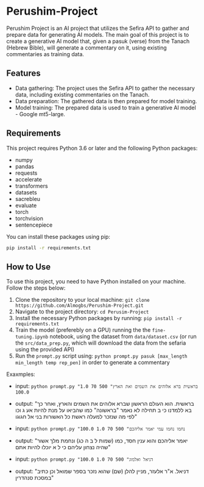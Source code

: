# Perushim-Project

Perushim Project is an AI project that utilizes the Sefira API to gather and prepare data for generating AI models. The main goal of this project is to create a generative AI model that, given a pasuk (verse) from the Tanach (Hebrew Bible), will generate a commentary on it, using existing commentaries as training data.

## Features

- Data gathering: The project uses the Sefira API to gather the necessary data, including existing commentaries on the Tanach.
- Data preparation: The gathered data is then prepared for model training.
- Model training: The prepared data is used to train a generative AI model - Google mt5-large.

## Requirements

This project requires Python 3.6 or later and the following Python packages:
- numpy
- pandas
- requests
- accelerate
- transformers 
- datasets
- sacrebleu
- evaluate
- torch
- torchvision
- sentencepiece

You can install these packages using pip:

```bash
pip install -r requirements.txt
```

## How to Use

To use this project, you need to have Python installed on your machine. Follow the steps below:

1. Clone the repository to your local machine: `git clone https://github.com/Almogbs/Perushim-Project.git`
2. Navigate to the project directory: `cd Perusim-Project`
3. Install the necessary Python packages by running: `pip install -r requirements.txt`
4. Train the model (preferebly on a GPU) running the the `fine-tuning.ipynb` notebook, using the dataset from
   `data/dataset.csv` (or run the `src/data_prep.py`, which will download the data from the sefaria using the provided API)
5. Run the `prompt.py` script using: `python prompt.py pasuk [max_length min_length temp rep_pen]` in order to generate
   a commentary

Exaxmples:
- input: `python prompt.py "בראשית ברא אלוהים את השמים ואת הארץ" 500 70 1.0 100.0`
- output: "בראשית. הוא העולם הראשון שברא אלוהים את השמים והארץ, ואחר כך בא ללמדנו כי ב
תחילה לא נאמר "בראשונה" כמו שהביאו על מנת להיות אע ג וכו לפי מה שנזכר למעלה
ראשת כל האשורות בני אל חגוגו"

- input: `python prompt.py "נחמו נחמו עמי יאמר אליהכם" 500 70 1.0 100.0`
- output: "יאמר אליהכם והוא ענין חסד, כמו (שמות ל ב ה כג) ונחמת מלך אשור שהיה נצחון עליהם כי ל א יוכלו להיות אתם"

- input: `python prompt.py "דניאל ואלמוג" 500 70 1.0 100.0`
- output: "דניאל. א"ר אלעזר, מניין להלן (שם) שהוא נזכר בספר שמואל וכן כתיב במסכת סנהדרין"

